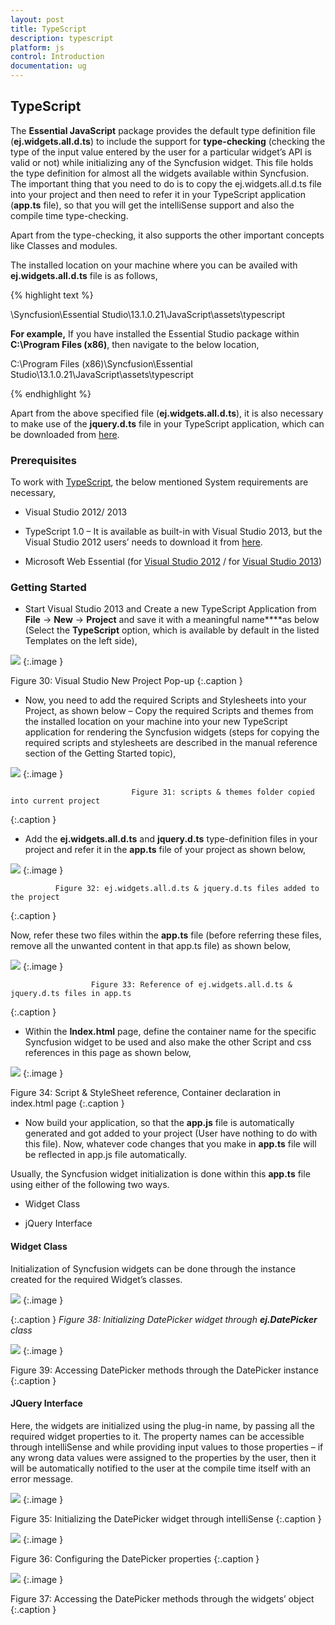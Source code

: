 ```yaml
---
layout: post
title: TypeScript
description: typescript
platform: js
control: Introduction
documentation: ug
---
```


## TypeScript

The **Essential JavaScript** package provides the default type definition file (**ej.widgets.all.d.ts**) to include the support for **type-checking** (checking the type of the input value entered by the user for a particular widget’s API is valid or not) while initializing any of the Syncfusion widget. This file holds the type definition for almost all the widgets available within Syncfusion. The important thing that you need to do is to copy the ej.widgets.all.d.ts file into your project and then need to refer it in your TypeScript application (**app.ts** file), so that you will get the intelliSense support and also the compile time type-checking.

Apart from the type-checking, it also supports the other important concepts like Classes and modules.

The installed location on your machine where you can be availed with **ej.widgets.all.d.ts** file is as follows,

{% highlight text %}

**<installed location>**\Syncfusion\Essential Studio\13.1.0.21\JavaScript\assets\typescript

**For example,** If you have installed the Essential Studio package within **C:\Program Files (x86)**, then navigate to the below location,

C:\Program Files (x86)\Syncfusion\Essential Studio\13.1.0.21\JavaScript\assets\typescript


{% endhighlight %}



Apart from the above specified file (**ej.widgets.all.d.ts**), it is also necessary to make use of the **jquery.d.ts** file in your TypeScript application, which can be downloaded from [here](https://github.com/borisyankov/DefinitelyTyped).

### Prerequisites

To work with [TypeScript](http://www.typescriptlang.org/Handbook), the below mentioned System requirements are necessary,

* Visual Studio 2012/ 2013

* TypeScript 1.0 – It is available as built-in with Visual Studio 2013, but the Visual Studio 2012 users’ needs to download it from [here](https://visualstudiogallery.msdn.microsoft.com/fa041d2d-5d77-494b-b0ba-8b4550792b4d).

* Microsoft Web Essential (for [Visual Studio 2012](http://visualstudiogallery.msdn.microsoft.com/07d54d12-7133-4e15-becb-6f451ea3bea6) / for [Visual Studio 2013](http://visualstudiogallery.msdn.microsoft.com/56633663-6799-41d7-9df7-0f2a504ca361))

### Getting Started

* Start Visual Studio 2013 and Create a new TypeScript Application from **File** -> **New** -> **Project** and save it with a meaningful name****as below (Select the **TypeScript** option, which is available by default in the listed Templates on the left side),

![](TypeScript_images/TypeScript_img1.png)
{:.image }

Figure 30: Visual Studio New Project Pop-up
{:.caption }




* Now, you need to add the required Scripts and Stylesheets into your Project, as shown below – Copy the required Scripts and themes from the installed location on your machine into your new TypeScript application for rendering the Syncfusion widgets (steps for copying the required scripts and stylesheets are described in the manual reference section of the Getting Started topic),

![](TypeScript_images/TypeScript_img2.png)
{:.image }

                               Figure 31: scripts & themes folder copied into current project
{:.caption }




* Add the **ej.widgets.all.d.ts** and **jquery.d.ts** type-definition files in your project and refer it in the **app.ts** file of your project as shown below,

![](TypeScript_images/TypeScript_img3.png)
{:.image }

              Figure 32: ej.widgets.all.d.ts & jquery.d.ts files added to the project
{:.caption }






Now, refer these two files within the **app.ts** file (before referring these files, remove all the unwanted content in that app.ts file) as shown below,

![](TypeScript_images/TypeScript_img4.png)
{:.image }

                      Figure 33: Reference of ej.widgets.all.d.ts & jquery.d.ts files in app.ts
{:.caption }




* Within the **Index.html** page, define the container name for the specific Syncfusion widget to be used and also make the other Script and css references in this page as shown below,

![](TypeScript_images/TypeScript_img5.png)
{:.image }

Figure 34: Script & StyleSheet reference, Container declaration in index.html page
{:.caption }




* Now build your application, so that the **app.js** file is automatically generated and got added to your project (User have nothing to do with this file). Now, whatever code changes that you make in **app.ts** file will be reflected in app.js file automatically. 

Usually, the Syncfusion widget initialization is done within this **app.ts** file using either of the following two ways.

* Widget Class

* jQuery Interface

#### Widget Class

Initialization of Syncfusion widgets can be done through the instance created for the required Widget’s classes. 

![](TypeScript_images/TypeScript_img6.png)
{:.image }


{:.caption }
_Figure 38: Initializing DatePicker widget through_ _**ej.DatePicker**_ _class_

![](TypeScript_images/TypeScript_img7.png)
{:.image }

Figure 39: Accessing DatePicker methods through the DatePicker instance
{:.caption }




#### JQuery Interface 

Here, the widgets are initialized using the plug-in name, by passing all the required widget properties to it. The property names can be accessible through intelliSense and while providing input values to those properties – if any wrong data values were assigned to the properties by the user, then it will be automatically notified to the user at the compile time itself with an error message.

![](TypeScript_images/TypeScript_img8.png)
{:.image }

Figure 35: Initializing the DatePicker widget through intelliSense
{:.caption }




![](TypeScript_images/TypeScript_img9.png)
{:.image }

Figure 36: Configuring the DatePicker properties
{:.caption }




![](TypeScript_images/TypeScript_img10.png)
{:.image }

Figure 37: Accessing the DatePicker methods through the widgets’ object
{:.caption }




